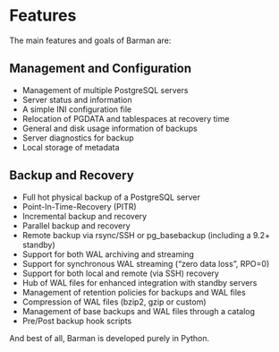 # Features

The main features and goals of Barman are:


## Management and Configuration

- Management of multiple PostgreSQL servers
- Server status and information
- A simple INI configuration file
- Relocation of PGDATA and tablespaces at recovery time
- General and disk usage information of backups
- Server diagnostics for backup
- Local storage of metadata

## Backup and Recovery

- Full hot physical backup of a PostgreSQL server
- Point-In-Time-Recovery (PITR)
- Incremental backup and recovery
- Parallel backup and recovery
- Remote backup via rsync/SSH or pg_basebackup (including a 9.2+ standby)
- Support for both WAL archiving and streaming
- Support for synchronous WAL streaming (“zero data loss”, RPO=0)
- Support for both local and remote (via SSH) recovery
- Hub of WAL files for enhanced integration with standby servers
- Management of retention policies for backups and WAL files
- Compression of WAL files (bzip2, gzip or custom)
- Management of base backups and WAL files through a catalog
- Pre/Post backup hook scripts

And best of all, Barman is developed purely in Python.

